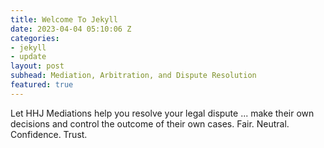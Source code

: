 ```yaml
---
title: Welcome To Jekyll
date: 2023-04-04 05:10:06 Z
categories:
- jekyll
- update
layout: post
subhead: Mediation, Arbitration, and Dispute Resolution
featured: true
---
```


Let HHJ Mediations help you resolve your legal dispute ... make their own decisions and control the outcome of their own cases. Fair. Neutral. Confidence. Trust.